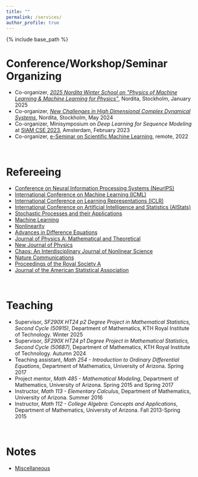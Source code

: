 ```yaml
---
title: ""
permalink: /services/
author_profile: true
---
```


{% include base_path %}

<!-- {% for post in site.teaching reversed %}
  {% include archive-single.html %}
{% endfor %}
 -->

Conference/Workshop/Seminar Organizing
======
- Co-organizer, [*2025 Nordita Winter School on "Physics of Machine Learning & Machine Learning for Physics"*](https://indico.fysik.su.se/event/8856/), Nordita, Stockholm, January 2025
- Co-organizer, [*New Challenges in High Dimensional Complex Dynamical Systems*](https://indico.fysik.su.se/event/8139/page/617-week-2-new-challenges-in-high-dimensional-complex-dynamical-systems), Nordita, Stockholm, May 2024
- Co-organizer, Minisymposium on *Deep Learning for Sequence Modeling* at [SIAM CSE 2023](https://meetings.siam.org/sess/dsp_programsess.cfm?SESSIONCODE=75499), Amsterdam, February 2023 
- Co-organizer, [e-Seminar on Scientific Machine Learning](https://scientific-ml.org/), remote, 2022 
<br> 

Refereeing
======
- [Conference on Neural Information Processing Systems (NeurIPS)](https://nips.cc/Conferences/2021)
- [International Conference on Machine Learning (ICML)](https://icml.cc/)
- [International Conference on Learning Representations (ICLR)](https://iclr.cc/)
- [International Conference on Artificial Intelligence and Statistics (AIStats)](https://aistats.org/)
- [Stochastic Processes and their Applications](https://www.journals.elsevier.com/stochastic-processes-and-their-applications)
- [Machine Learning](https://shoelim.github.io/news/)
- [Nonlinearity](https://iopscience.iop.org/journal/0951-7715)
- [Advances in Difference Equations](https://advancesindifferenceequations.springeropen.com/)
- [Journal of Physics A: Mathematical and Theoretical](https://iopscience.iop.org/journal/1751-8121)
- [New Journal of Physics](https://iopscience.iop.org/journal/1367-2630)
- [Chaos: An Interdisciplinary Journal of Nonlinear Science](https://aip.scitation.org/journal/cha)
- [Nature Communications](https://www.nature.com/ncomms/)
- [Proceedings of the Royal Society A](https://royalsocietypublishing.org/journal/rspa)
- [Journal of the American Statistical Association](https://www.tandfonline.com/journals/uasa20)
<br> 

Teaching
======
- Supervisor, <i>SF290X HT24 p2 Degree Project in Mathematical Statistics, Second Cycle (50915)</i>, Department of Mathematics, KTH Royal Institute of Technology. Winter 2025
- Supervisor, <i>SF290X HT24 p1 Degree Project in Mathematical Statistics, Second Cycle (50687)</i>, Department of Mathematics, KTH Royal Institute of Technology. Autumn 2024
- Teaching assistant, <i>Math 254 - Introduction to Ordinary Differential Equations</i>, Department of Mathematics, University of Arizona. Spring 2017
- Project mentor, <i>Math 485 - Mathematical Modeling</i>, Department of Mathematics, University of Arizona. Spring 2015 and Spring 2017
- Instructor, <i>Math 113 - Elementary Calculus</i>, Department of Mathematics, University of Arizona. Summer 2016
- Instructor, <i>Math 112 - College Algebra: Concepts and Applications</i>, Department of Mathematics, University of Arizona. Fall 2013-Spring 2015
<br> 

Notes
======
- [Miscellaneous](https://shoelim.github.io/notes) 
<br> 

